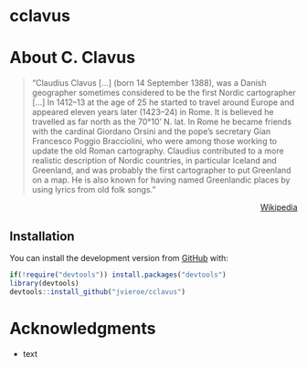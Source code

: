 
<!-- README.md is generated from README.Rmd. Please edit that file -->

# cclavus

<!-- badges: start -->

<!-- badges: end -->

# About C. Clavus

> “Claudius Clavus \[…\] (born 14 September 1388), was a Danish
> geographer sometimes considered to be the first Nordic cartographer
> \[…\] In 1412–13 at the age of 25 he started to travel around Europe
> and appeared eleven years later (1423–24) in Rome. It is believed he
> travelled as far north as the 70°10’ N. lat. In Rome he became friends
> with the cardinal Giordano Orsini and the pope’s secretary Gian
> Francesco Poggio Bracciolini, who were among those working to update
> the old Roman cartography. Claudius contributed to a more realistic
> description of Nordic countries, in particular Iceland and Greenland,
> and was probably the first cartographer to put Greenland on a map. He
> is also known for having named Greenlandic places by using lyrics from
> old folk songs.”

<div style="text-align: right">

[Wikipedia](https://en.wikipedia.org/wiki/Claudius_Clavus)

</div>

## Installation

You can install the development version from
[GitHub](https://github.com/) with:

``` r
if(!require("devtools")) install.packages("devtools")
library(devtools)
devtools::install_github("jvieroe/cclavus")
```

# Acknowledgments

  - text
